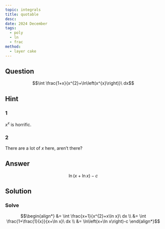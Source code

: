 ```yaml
---
topic: integrals
title: quotable
desc: 
date: 2024 December
tags:
  - poly
  - ln
  - frac
method:
  - layer cake
---
```



## Question
```math
\int \frac{1+x}{x^{2}+\ln\left(x^{x}\right)}\ dx
```


## Hint

### 1
$x^x$ is horrific.

### 2
There are a lot of $x$ here, aren’t there?


## Answer
```math
\ln\left(x+\ln x\right)-c
```


## Solution

### Solve
```math
\begin{align*}
  &= \int \frac{x+1}{x^{2}+x\ln x}\ dx
  \\ &= \int \frac{1+\frac{1}{x}}{x+\ln x}\ dx
  \\ &= \ln\left(x+\ln x\right)-c
\end{align*}
```
